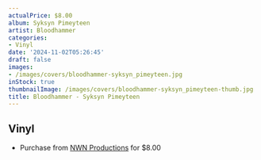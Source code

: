 ```yaml
---
actualPrice: $8.00
album: Syksyn Pimeyteen
artist: Bloodhammer
categories:
- Vinyl
date: '2024-11-02T05:26:45'
draft: false
images:
- /images/covers/bloodhammer-syksyn_pimeyteen.jpg
inStock: true
thumbnailImage: /images/covers/bloodhammer-syksyn_pimeyteen-thumb.jpg
title: Bloodhammer - Syksyn Pimeyteen
---
```


## Vinyl
* Purchase from [NWN Productions](http://shop.nwnprod.com/index.php?route=product/product&path=76&product_id=38291&sort=pd.name&order=ASC) for $8.00
